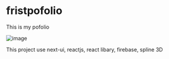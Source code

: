 # fristpofolio
This is my pofolio


![image](https://user-images.githubusercontent.com/89590291/203463901-a18df112-6f6d-4d33-b6a2-183733a149a3.png)


This project use next-ui, reactjs, react libary, firebase, spline 3D
